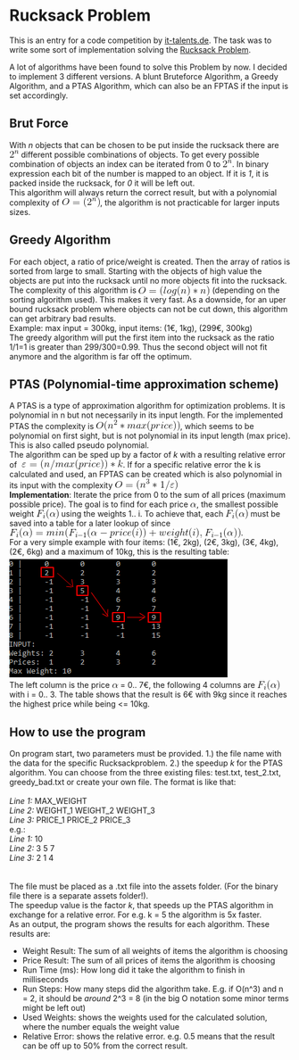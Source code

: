 # Rucksack Problem

This is an entry for a code competition by <a href="https://www.it-talents.de/foerderung/code-competition/code-competition-05-2017">it-talents.de</a>. The task was to write some sort of implementation solving the <a href="https://en.wikipedia.org/wiki/Knapsack_problem">Rucksack Problem</a>.

A lot of algorithms have been found to solve this Problem by now. I decided to implement 3 different versions. A blunt Bruteforce Algorithm, a Greedy Algorithm, and a PTAS Algorithm, which can also be an FPTAS if the input is set accordingly.
 
## Brut Force
With <i>n</i> objects that can be chosen to be put inside the rucksack there are <img src="rucksack-algo/assets/images/pow2n.gif"></img> different possible combinations of objects. To get every possible  combination of objects an index can be iterated from 0 to <img src="rucksack-algo/assets/images/pow2n.gif"></img>. In binary expression each bit of the number is mapped to an object. If it is <i>1</i>, it is packed inside the rucksack, for <i>0</i> it will be left out.<br>
This algorithm will always return the correct result, but with a polynomial complexity of <img style="margin-bottom: -3px;" src="rucksack-algo/assets/images/opown2n.gif"></img>, the algorithm is not practicable for larger inputs sizes. <br>

## Greedy Algorithm
For each object, a ratio of price/weight is created. Then the array of ratios is sorted from large to small. Starting with the objects of high value the objects are put into the rucksack until no more objects fit into the rucksack. The complexity of this algorithm is <img style="margin-bottom: -5px;" src="rucksack-algo/assets/images/olognn.gif"></img> (depending on the sorting algorithm used). This makes it very fast. As a downside, for an uper bound rucksack problem where objects can not be cut down, this algorithm can get arbitrary bad results. <br>
Example: max input = 300kg, input items: (1€, 1kg), (299€, 300kg)<br> The greedy algorithm will put the first item into the rucksack as the ratio 1/1=1 is greater than 299/300=0.99. Thus the second object will not fit anymore and the algorithm is far off the optimum. <br>

## PTAS (Polynomial-time approximation scheme)
A PTAS is a type of approximation algorithm for optimization problems. It is polynomial in n but not necessarily in its input length. For the implemented PTAS the complexity is <img style="margin-bottom: -3px;" src="rucksack-algo/assets/images/CodeCogsEqn.gif"></img>, which seems to be polynomial on first sight, but is not polynomial in its input length (max price). This is also called pseudo polynomial. <br>
The algorithm can be sped up by a factor of <i>k</i> with a resulting relative error of   <img style="margin-left: 4px;margin-bottom: -4px;" src="rucksack-algo/assets/images/CodeCogsEqn2.gif"></img>. If for a specific relative error the k is calculated and used, an FPTAS can be created which is also polynomial in its input with the complexity <img style="margin-bottom: -4px;" src="rucksack-algo/assets/images/CodeCogsEqn3.gif"></img><br>
<b>Implementation</b>: Iterate the price from 0 to the sum of all prices (maximum possible price). The goal is to find for each price <img style="margin-bottom: 0px;" src="rucksack-algo/assets/images/alpha.gif"></img>, the smallest possible weight <img style="margin-bottom: -4px;" src="rucksack-algo/assets/images/fi_alpha.gif"></img> using the weights 1.. i. To achieve that, each <img style="margin-bottom: -4px;" src="rucksack-algo/assets/images/fi_alpha.gif"></img> must be saved into a table for a later lookup of since <img style="margin-bottom: -4px;" src="rucksack-algo/assets/images/fi_formel.gif"></img>.<br>
For a very simple example with four items: (1€, 2kg), (2€, 3kg), (3€, 4kg), (2€, 6kg) and a maximum of 10kg, this is the resulting table:
<img style="display: block;margin-top:5px;margin-bottom:5px;" src="rucksack-algo/assets/images/example_table.png"></img>
The left column is the price <img style="margin-bottom: 0px;" src="rucksack-algo/assets/images/alpha.gif"></img> = 0.. 7€, the following 4 columns are <img style="margin-bottom: -4px;" src="rucksack-algo/assets/images/fi_alpha.gif"></img> with i = 0.. 3. The table shows that the result is 6€ with 9kg since it reaches the highest price while being <= 10kg. 

## How to use the program
On program start, two parameters must be provided. 1.) the file name with the data for the specific Rucksackproblem. 2.) the speedup <i>k</i> for the PTAS algorithm. You can choose from the three existing files: test.txt, test_2.txt, greedy_bad.txt or create your own file. The format is like that:<br><br>
<i>Line 1: </i>MAX_WEIGHT<br>
<i>Line 2: </i>WEIGHT_1 WEIGHT_2 WEIGHT_3<br>
<i>Line 3: </i>PRICE_1 PRICE_2 PRICE_3<br>
e.g.:<br>
<i>Line 1: </i>10<br>
<i>Line 2: </i>3 5 7<br>
<i>Line 3: </i>2 1 4<br>
<br><br>
The file must be placed as a .txt file into the assets folder. (For the binary file there is a separate assets folder!).<br>
The speedup value is the factor <i>k</i>, that speeds up the PTAS algorithm in exchange for a relative error. For e.g. k = 5 the algorithm is 5x faster.<br>
As an output, the program shows the results for each algorithm. These results are:
- Weight Result: The sum of all weights of items the algorithm is choosing
- Price Result: The sum of all prices of items the algorithm is choosing
- Run Time (ms): How long did it take the algorithm to finish in milliseconds
- Run Steps: How many steps did the algorithm take. E.g. if O(n^3) and n = 2, it should be <i>around</i> 2^3 = 8 (in the big O notation some minor terms might be left out)
- Used Weights: shows the weights used for the calculated solution, where the number equals the weight value
- Relative Error: shows the relative error. e.g. 0.5 means that the result can be off up to 50% from the correct result.